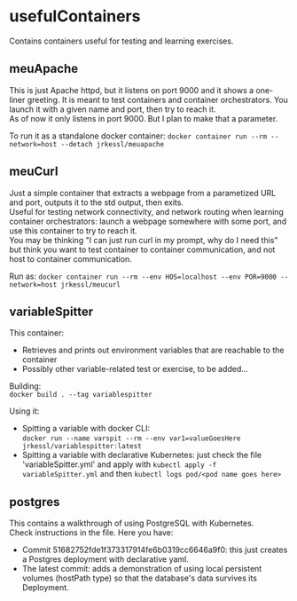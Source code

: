 # usefulContainers
Contains containers useful for testing and learning exercises.

## meuApache
This is just Apache httpd, but it listens on port 9000 and it shows a one-liner greeting. It is meant to test containers and container orchestrators. You launch it with a given name and port, then try to reach it.  
As of now it only listens in port 9000. But I plan to make that a parameter.    
  
To run it as a standalone docker container: `docker container run --rm --network=host --detach jrkessl/meuapache`  
  
## meuCurl
Just a simple container that extracts a webpage from a parametized URL and port, outputs it to the std output, then exits.  
Useful for testing network connectivity, and network routing when learning container orchestrators: launch a webpage somewhere with some port, and use this container to try to reach it.   
You may be thinking "I can just run curl in my prompt, why do I need this" but think you want to test container to container communication, and not host to container communication.  

Run as: `docker container run --rm --env HOS=localhost --env POR=9000 --network=host jrkessl/meucurl`
  
## variableSpitter  
This container:  
 - Retrieves and prints out environment variables that are reachable to the container  
 - Possibly other variable-related test or exercise, to be added...  
  
Building:  
`docker build . --tag variablespitter`  
  
Using it:   
 - Spitting a variable with docker CLI:  
`docker run --name varspit --rm --env var1=valueGoesHere jrkessl/variablespitter:latest`  
 - Spitting a variable with declarative Kubernetes: just check the file 'variableSpitter.yml' and apply with `kubectl apply -f variableSpitter.yml` and then `kubectl logs pod/<pod name goes here>`  

## postgres
This contains a walkthrough of using PostgreSQL with Kubernetes.   
Check instructions in the file. Here you have: 
- Commit 51682752fde1f373317914fe6b0319cc6646a9f0: this just creates a Postgres deployment with declarative yaml.  
- The latest commit: adds a demonstration of using local persistent volumes (hostPath type) so that the database's data survives its Deployment.  
